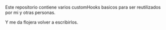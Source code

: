Este repositorio contiene varios customHooks basicos para ser reutilizados por mi y otras personas.

Y me da flojera volver a escribirlos.